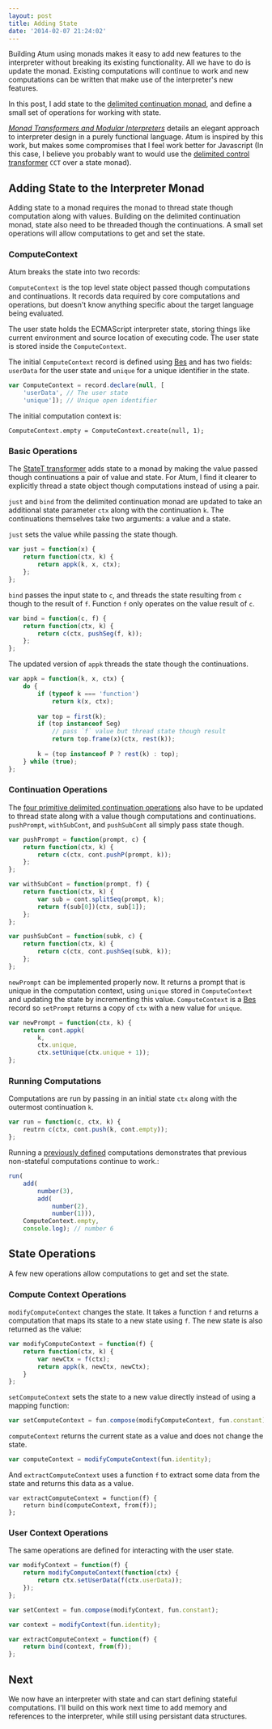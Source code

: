 ```yaml
---
layout: post
title: Adding State
date: '2014-02-07 21:24:02'
---
```

Building Atum using monads makes it easy to add new features to the interpreter without breaking its existing functionality. All we have to do is update the monad. Existing computations will continue to work and new computations can be written that make use of the interpreter's new features. 

In this post, I add state to the [delimited continuation monad][mb-decont], and define a small set of operations for working with state.

*[Monad Transformers and Modular Interpreters][modular-interpreters]* details an  elegant approach to interpreter design in a purely functional language. Atum is inspired by this work, but makes some compromises that I feel work better for Javascript (In this case, I believe you probably want to would use the [delimited control transformer][cct] `CCT` over a state monad).

## Adding State to the Interpreter Monad
Adding state to a monad requires the monad to thread state though computation along with values. Building on the delimited continuation monad, state also need to be threaded though the continuations. A small set operations will allow computations to get and set the state.

### ComputeContext
Atum breaks the state into two records:

`ComputeContext` is the top level state object passed though computations and continuations. It records data required by core computations and operations, but doesn't know anything specific about the target language being evaluated.

The user state holds the ECMAScript interpreter state, storing things like current environment and source location of executing code. The user state is stored inside the `ComputeContext`. 

The initial `ComputeContext` record is defined using [Bes][bes] and has two fields: `userData` for the user state and `unique` for a unique identifier in the state.

```js
var ComputeContext = record.declare(null, [
    'userData', // The user state
    'unique']); // Unique open identifier
```

The initial computation context is:

```
ComputeContext.empty = ComputeContext.create(null, 1);
```

### Basic Operations
The [StateT transformer][statet] adds state to a monad by making the value passed though continuations a pair of value and state. For Atum, I find it clearer to explicitly thread a state object though computations instead of using a pair.

`just` and `bind` from the delimited continuation monad are updated to take an additional state parameter `ctx` along with the continuation `k`. The continuations themselves take two arguments: a value and a state.

`just` sets the value while passing the state though.
 
```js
var just = function(x) {
    return function(ctx, k) {
        return appk(k, x, ctx);
    };
};
```

`bind` passes the input state to `c`, and threads the state resulting from `c` though to the result of `f`. Function `f` only operates on the value result of `c`.

```js
var bind = function(c, f) {    
    return function(ctx, k) {
        return c(ctx, pushSeg(f, k));
    };
};
```

The updated version of `appk` threads the state though the continuations.

```js
var appk = function(k, x, ctx) {
    do {
        if (typeof k === 'function')
            return k(x, ctx);
        
        var top = first(k);
        if (top instanceof Seg)
            // pass `f` value but thread state though result
            return top.frame(x)(ctx, rest(k)); 
        
        k = (top instanceof P ? rest(k) : top);
    } while (true);
};
```

### Continuation Operations
The [four primitive delimited continuation operations][mb-decont] also have to be updated to thread state along with a value though computations and continuations. `pushPrompt`, `withSubCont`, and `pushSubCont` all simply pass state though.

```js
var pushPrompt = function(prompt, c) {
    return function(ctx, k) {
        return c(ctx, cont.pushP(prompt, k));
    };
};

var withSubCont = function(prompt, f) {
    return function(ctx, k) {
        var sub = cont.splitSeq(prompt, k);
        return f(sub[0])(ctx, sub[1]);
    };
};

var pushSubCont = function(subk, c) {
    return function(ctx, k) {
        return c(ctx, cont.pushSeq(subk, k));
    };
};
```

`newPrompt` can be implemented properly now. It returns a prompt that is unique in the computation context, using `unique` stored in `ComputeContext` and updating the state by incrementing this value. `ComputeContext` is a [Bes][bes] record so `setPrompt` returns a copy of `ctx` with a new value for `unique`.

```js
var newPrompt = function(ctx, k) {
    return cont.appk(
        k,
        ctx.unique,
        ctx.setUnique(ctx.unique + 1));
};
```

### Running Computations
Computations are run by passing in an initial state `ctx` along with the outermost continuation `k`.

```js
var run = function(c, ctx, k) {
    reutrn c(ctx, cont.push(k, cont.empty));
};
```

Running a [previously defined][mb-lift] computations demonstrates that previous non-stateful computations continue to work.:

```js
run(
    add(
        number(3),
        add(
            number(2),
            number(1))),
    ComputeContext.empty,
    console.log); // number 6
```


## State Operations
A few new operations allow computations to get and set the state.

### Compute Context Operations
`modifyComputeContext` changes the state. It takes a function `f` and returns a computation that maps its state to a new state using `f`. The new state is also returned as the value:

```js
var modifyComputeContext = function(f) {
    return function(ctx, k) {
        var newCtx = f(ctx);
        return appk(k, newCtx, newCtx);
    }
};
```

`setComputeContext` sets the state to a new value directly instead of using a mapping function:

```js
var setComputeContext = fun.compose(modifyComputeContext, fun.constant);
```

`computeContext` returns the current state as a value and does not change the state.

```js
var computeContext = modifyComputeContext(fun.identity);
```

And `extractComputeContext` uses a function `f` to extract some data from the state and returns this data as a value.

```
var extractComputeContext = function(f) {
    return bind(computeContext, from(f));
};
```

### User Context Operations
The same operations are defined for interacting with the user state.

```js
var modifyContext = function(f) {
    return modifyComputeContext(function(ctx) {
        return ctx.setUserData(f(ctx.userData));
    });
};

var setContext = fun.compose(modifyContext, fun.constant);

var context = modifyContext(fun.identity);

var extractComputeContext = function(f) {
    return bind(context, from(f));
};
```

## Next
We now have an interpreter with state and can start defining stateful computations. I'll build on this work next time to add memory and references to the interpreter, while still using persistant data structures.


[atum]: https://github.com/mattbierner/atum
[bes]: https://github.com/mattbierner/bes

[modular-interpreters]: http://haskell.cs.yale.edu/wp-content/uploads/2011/02/POPL96-Modular-interpreters.pdf

[cct]: http://hackage.haskell.org/package/CC-delcont-0.2/docs/Control-Monad-CC.html
[statet]: http://hackage.haskell.org/package/transformers-0.2.1.0/docs/Control-Monad-Trans-State-Lazy.html

[mb-lift]: http://blog.mattbierner.com/primitive-operations-as-computations/
[mb-decont]: http://blog.mattbierner.com/the-delimited-continuation-monad-in-javascript/